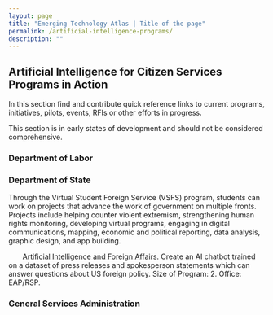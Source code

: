 ```yaml
---
layout: page
title: "Emerging Technology Atlas | Title of the page"
permalink: /artificial-intelligence-programs/
description: ""
---
```


## Artificial Intelligence for Citizen Services Programs in Action

<p> In this section find and contribute quick reference links to current programs, initiatives, pilots, events, RFIs or other efforts in progress.</p>

<p> This section is in early states of development and should not be considered comprehensive.</p>

### Department of Labor

### Department of State
Through the Virtual Student Foreign Service (VSFS) program, students can work on projects that advance the work of government on multiple fronts. Projects include helping counter violent extremism, strengthening human rights monitoring, developing virtual programs, engaging in digital communications, mapping, economic and political reporting, data analysis, graphic design, and app building.

&nbsp;&nbsp;&nbsp;&nbsp;&nbsp;&nbsp; <a href="https://vsfs.state.gov/projects/view/128">Artificial Intelligence and Foreign Affairs.</a> Create an AI chatbot trained on a dataset of press releases and spokesperson statements which can answer questions about US foreign policy. Size of Program: 2. Office: EAP/RSP.




### General Services Administration


